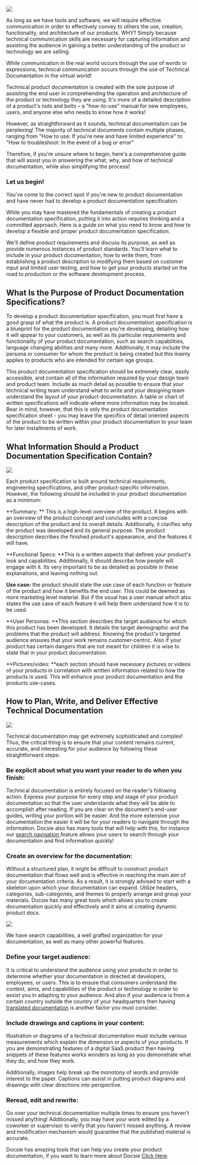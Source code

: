 ![](https://images.unsplash.com/photo-1557425955-df376b5903c8?crop=entropy&cs=tinysrgb&fit=max&fm=jpg&ixid=MnwzMTM3MXwwfDF8c2VhcmNofDU1fHx2aXNpb24lMjBib2FyZHxlbnwwfHx8fDE2MjgxODk4Mjc&ixlib=rb-1.2.1&q=80&w=1080)

As long as we have tools and software, we will require effective communication in order to effectively convey to others the use, creation, functionality, and architecture of our products. WHY? Simply because technical communication skills are necessary for capturing information and assisting the audience in gaining a better understanding of the product or technology we are selling.

While communication in the real world occurs through the use of words or expressions, technical communication occurs through the use of Technical Documentation in the virtual world!

Technical product documentation is created with the sole purpose of assisting the end user in comprehending the operation and architecture of the product or technology they are using. It's more of a detailed description of a product's nuts and bolts – a "how-to-use" manual for new employees, users, and anyone else who needs to know how it works!

However, as straightforward as it sounds, technical documentation can be perplexing! The majority of technical documents contain multiple phases, ranging from "How to use: If you're new and have limited experience" to "How to troubleshoot: In the event of a bug or error"

Therefore, if you're unsure where to begin, here's a comprehensive guide that will assist you in answering the what, why, and how of technical documentation, while also simplifying the process!

### Let us begin!

You've come to the correct spot if you're new to product documentation and have never had to develop a product documentation specification.

While you may have mastered the fundamentals of creating a product documentation specification, putting it into action requires thinking and a committed approach. Here is a guide on what you need to know and how to develop a flexible and proper product documentation specification.

We'll define product requirements and discuss its purpose, as well as provide numerous instances of product standards. You'll learn what to include in your product documentation, how to write them, from establishing a product description to modifying them based on customer input and limited user testing, and how to get your products started on the road to production or the software development process.

## What Is the Purpose of Product Documentation Specifications?

To develop a product documentation specification, you must first have a good grasp of what the product is. A product documentation specification is a blueprint for the product documentation you're developing, detailing how it will appear to your customers, as well as its particular requirements and functionality of your product documentation, such as search capabilities, language changing abilities and many more. Additionally, it may include the persona or consumer for whom the product is being created but this mainly applies to products who are intended for certain age groups.

This product documentation specification should be extremely clear, easily accessible, and contain all of the information required by your design team and product team. Include as much detail as possible to ensure that your technical writing team understand what to write and your designing team understand the layout of your product documentation. A table or chart of written specifications will indicate where more information may be located. Bear in mind, however, that this is only the product documentation specification sheet - you may leave the specifics of detail oriented aspects of the product to be written within your product documentation to your team for later installments of work.

## What Information Should a Product Documentation Specification Contain?

![](https://images.unsplash.com/photo-1506784881475-0e408bbca849?crop=entropy&cs=tinysrgb&fit=max&fm=jpg&ixid=MnwzMTM3MXwwfDF8c2VhcmNofDZ8fHBsYW5uaW5nfGVufDB8fHx8MTYyODE4OTkyNA&ixlib=rb-1.2.1&q=80&w=1080)

Each product specification is built around technical requirements, engineering specifications, and other product-specific information. However, the following should be included in your product documentation as a minimum:

**Summary: ** This is a high-level overview of the product. It begins with an overview of the product concept and concludes with a concise description of the product and its overall details. Additionally, it clarifies why the product was developed and its general purpose. The product description describes the finished product's appearance, and the features it will have.

**Functional Specs: **This is a written aspects that defines your product's look and capabilities. Additionally, it should describe how people will engage with it. Its very important to be as detailed as possible in these explanations, and leaving nothing out.

**Use case:** the product should state the use case of each function or feature of the product and how it benefits the end user. This could be deemed as more marketing level material. But if the usual has a user manual which also states the use case of each feature it will help them understand how it is to be used.

**User Personas: **This section describes the target audience for which this product has been developed. It details the target demographic and the problems that the product will address. Knowing the product's targeted audience ensures that your work remains customer-centric. Also if your product has certain dangers that are not meant for children it is wise to state that in your product documentation.

**Pictures/video: **each section should have necessary pictures or videos of your products in correlation with written information related to how the products is used. This will enhance your product documentation and the products use-cases.



## How to Plan, Write, and Deliver Effective Technical Documentation

![](https://images.unsplash.com/photo-1450101499163-c8848c66ca85?crop=entropy&cs=tinysrgb&fit=max&fm=jpg&ixid=MnwzMTM3MXwwfDF8c2VhcmNofDF8fHdyaXR0aW5nfGVufDB8fHx8MTYyODE5MDAwOQ&ixlib=rb-1.2.1&q=80&w=1080)

Technical documentation may get extremely sophisticated and complex! Thus, the critical thing is to ensure that your content remains current, accurate, and interesting for your audience by following these straightforward steps:



### Be explicit about what you want your reader to do when you finish:

Technical documentation is entirely focused on the reader's following action. Express your purpose for every step and stage of your product documentation so that the user understands what they will be able to accomplish after reading. If you are clear on the document's end-user guides, writing your portion will be easier. And the more extensive your documentation the easier it will be for your readers to navigate through the information. Docsie also has many tools that will help with this, for instance our [search navigation ](https://help.docsie.io/?doc=/publish-documentation-portal/plugins-extensions/)feature allows your users to search through your documentation and find information quickly!



### Create an overview for the documentation:

Without a structured plan, it might be difficult to construct product documentation that flows well and is effective in reaching the main aim of your documentation criteria. As a result, it is strongly advised to start with a skeleton upon which your documentation can expand. Utilize headers, categories, sub-categories, and themes to properly arrange and group your materials. Docsie has many great  tools which allows you to create documentation quickly and effectively and it aims at creating dynamic product docs. 



![](https://cdn.docsie.io/workspace_WxPJSQ5gsES8Bzjxy/doc_ydgtE07E6Rp4AMmKv/file_sxziwEXY4iYSB0p2i/boo_Qj6raZoQQmjvdRxVs/19e9557e-cdec-2c24-9ee1-b82dff8c70f4image.png)

We have search capabilities, a well grafted organization for your documentation, as well as many other powerful features.

### Define your target audience:

It is critical to understand the audience using your products in order to determine whether your documentation is directed at developers, employees, or users. This is to ensure that consumers understand the context, aims, and capabilities of the product or technology in order to assist you in adapting to your audience. And also if your audience is from a certain country outside the country of your headquarters then having [translated documentation](https://www.docsie.io/blog/articles/everything-you-need-to-know-about-translating-technical-manuals-with-3-easy-steps/) is another factor you must consider.

### Include drawings and captions in your content:

Illustration or diagrams of a technical documentation must include various measurements which explain the dimension or aspects of your products. If you are demonstrating features of a digital SaaS product then having snippets of these features works wonders as long as you demonstrate what they do, and how they work.

Additionally, images help break up the monotony of words and provide interest to the paper. Captions can assist in putting product diagrams and drawings with clear directions into perspective.

### Reread, edit and rewrite:

Go over your technical documentation multiple times to ensure you haven't missed anything! Additionally, you may have your work edited by a coworker or supervisor to verify that you haven't missed anything. A review and modification mechanism would guarantee that the published material is accurate.

Docsie has amazing tools that can help you create your product documentation, if you want to learn more about Docsie [Click Here](https://www.docsie.io/).

